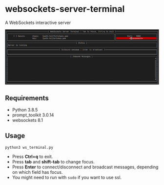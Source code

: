 # websockets-server-terminal

A WebSockets interactive server

![A screenshot of the terminal tool](screenshot.png)

## Requirements

- Python 3.8.5
- prompt_toolkit 3.0.14 
- websockets 8.1

## Usage

```
python3 ws_terminal.py
```

- Press **Ctrl+q** to exit.
- Press **tab** and **shift-tab** to change focus.
- Press **Enter** to connect/disconnect and broadcast messages, depending on which field has focus.
- You might need to run with `sudo` if you want to use ssl.
